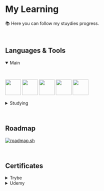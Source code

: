 # My Learning

📚 Here you can follow my stuydies progress.

&nbsp;

## Languages & Tools

<details open>
  <summary>Main</summary>

&nbsp;
  <p>
    <img width="50" src="https://cdn.jsdelivr.net/gh/devicons/devicon/icons/javascript/javascript-original.svg" />
    <img width="50" src="https://cdn.jsdelivr.net/gh/devicons/devicon/icons/typescript/typescript-original.svg" />
    <img width="50" src="https://cdn.jsdelivr.net/gh/devicons/devicon/icons/html5/html5-original.svg" />
    <img width="50" src="https://cdn.jsdelivr.net/gh/devicons/devicon/icons/css3/css3-original.svg" />
    <img width="50" src="https://cdn.jsdelivr.net/gh/devicons/devicon/icons/python/python-original.svg" />
  </p>
</details>

<details>
  <summary>Studying</summary>

  &nbsp;
  <p>
    <img width="50" src="https://cdn.jsdelivr.net/gh/devicons/devicon/icons/c/c-original.svg"/>
    <img width="50" src="https://cdn.jsdelivr.net/gh/devicons/devicon/icons/cplusplus/cplusplus-original.svg"/>
    <img width="50" src="https://cdn.jsdelivr.net/gh/devicons/devicon/icons/csharp/csharp-original.svg" />
  </p>
</details>

&nbsp;

## Roadmap

[![roadmap.sh](https://api.roadmap.sh/v1-badge/tall/6513682a2f8c6d847b11be09?variant=dark&roadmaps=full-stack%2Cbackend%2Cfrontend%2Cdevops)](https://roadmap.sh)

&nbsp;

## Certificates

<details>
  <summary>Trybe</summary>

  - [Fundamentals of Web Development](https://www.credential.net/3174fd99-7403-4900-95c1-30cd983285f9#gs.0h3g3d)
  - [Frontend development](https://www.credential.net/82fbf7de-56c6-44fc-9f60-c2f848624305)
  - [Backend development](https://www.credential.net/1c8fbd49-3b58-4fd2-882f-f4697cce6543)
  - [Computer Science](https://www.credential.net/6852f0a4-9d19-4bf1-b637-2c1d0399c2c0#gs.0h3fg5)
  - [Full stack web development](https://www.credential.net/df849f31-e85b-4cf3-94c8-048987009d3b)
</details>

<details>
  <summary>Udemy</summary>
  
  - [Algoritmos e Lógica de Programação 2023](https://www.udemy.com/certificate/UC-e8f46c77-32fb-4ce7-86b2-ef30d2dd5f4c/)
  - [Bootstrap 5 - do básico ao avançado](https://www.udemy.com/certificate/UC-87365d36-01d4-429a-9990-5907292466fa/)
  - [PRO FIGMA | UI DESIGN com Figma - do Zero ao especialista](https://www.udemy.com/certificate/UC-7f9184a9-2caa-44a2-bef3-21b5c82a495a/)
  - [PRO FIGMA WEB | Landing Pages e Sistemas web responsivos](https://www.udemy.com/certificate/UC-6deada0d-b7cc-406c-bfe9-8644e59795bf/)
</details>
